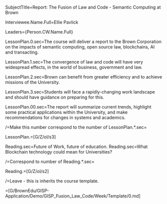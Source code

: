 SubjectTitle=Report: The Fusion of Law and Code - Semantic Computing at Brown

Interviewee.Name.Full=Ellie Pavlick

Leaders={Person.CW.Name.Full}

LessonPlan.0.sec=The course will deliver a report to the Brown Corporation on the impacts of semantic computing, open source law, blockchains, AI and transacting.

LessonPlan.1.sec=The convergence of law and code will have very widespread effects, in the world of business, government and law.

LessonPlan.2.sec=Brown can benefit from greater efficiency and to achieve missions of the University.

LessonPlan.3.sec=Students will face a rapidly-changing work landscape and should have guidance on preparing for this.

LessonPlan.00.sec=The report will summarize current trends, highlight some practical applications within the University, and make recommendations for changes in systems and academics.

/=Make this number correspond to the number of LessonPlan.*.sec=

LessonPlan.=[G/Z/ol/s3]

Reading.sec=Future of Work, future of education.
Reading.sec=What Blockchain technology could mean for Universities?

/=Correspond to number of Reading.*.sec=

Reading.=[G/Z/ol/s2]

/=Leave - this is inherits the course template.

=[G/BrownEdu/GISP-Application/Demo/GISP_Fusion_Law_Code/Week/Template/0.md]
